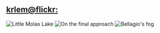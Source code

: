 ## [krlem@flickr:](https://www.flickr.com/gp/krlem/R87J8Q)
![Little Molas Lake](https://live.staticflickr.com/4316/35303178223_f83e79cf87_b.jpg)
![On the final approach](https://live.staticflickr.com/7708/16918869528_f6d17749a7_b.jpg)
![Bellagio&#x27;s fog](https://live.staticflickr.com/8892/27749916573_356b10ede9_b.jpg)

